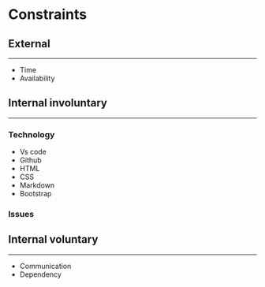 # Constraints

## External

---

- Time
- Availability

## Internal involuntary

---

### Technology

- Vs code
- Github
- HTML
- CSS
- Markdown
- Bootstrap

### Issues

## Internal voluntary

---

- Communication
- Dependency
